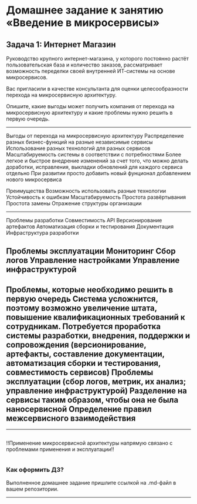 # Домашнее задание к занятию «Введение в микросервисы»

## Задача 1: Интернет Магазин

Руководство крупного интернет-магазина, у которого постоянно растёт пользовательская база и количество заказов, рассматривает возможность переделки своей внутренней   ИТ-системы на основе микросервисов. 

Вас пригласили в качестве консультанта для оценки целесообразности перехода на микросервисную архитектуру. 

Опишите, какие выгоды может получить компания от перехода на микросервисную архитектуру и какие проблемы нужно решить в первую очередь.

---
Выгоды от перехода на микросервисную архитектуру
Распределение разных бизнес-функций на разные независимые сервисы
Использование разных технологий для разных сервисов
Масштабируемость системы в соответствии с потребностями
Более легкое и быстрое внедрение изменений за счет того, что можно делать доработки, исправления, выкладки обновлений для каждого сервиса отдельно
При развитии просто добавить новый фунционал добавлением нового микросервиса

Преимущества
Возможность использовать разные технологии
Устойчивость к ошибкам
Масштабируемость
Простота развёртывания
Простота замены
Отражение структуры организации



---
Проблемы разработки
Совместимость API
Версионирование артефактов
Автоматизация сборки и тестирования
Документация
Инфраструктура разработки

Проблемы эксплуатации
Мониторинг
Сбор логов
Управление настройками
Управление инфраструктурой
---


Проблемы, которые необходимо решить в первую очередь
Система усложнится, поэтому возможно увеличение штата, повышение квалификационных требований к сотрудникам.
Потребуется проработка системы разработки, внедрения, поддержки и сопровождения (версионирование, артефакты, составление документации, автоматизация сборки и тестирования, совместимость сервисов)
Проблемы эксплуатации (сбор логов, метрик, их анализ; управление инфраструктурой)
Разделение на сервисы таким образом, чтобы она не была наносервисной
Определение правил межсервисного взаимодействия
---
---
```
```
!!Применение микросервисной архитектуры напрямую связано с проблемами применения и эксплуатации!!
```
```


### Как оформить ДЗ?

Выполненное домашнее задание пришлите ссылкой на .md-файл в вашем репозитории.

---
